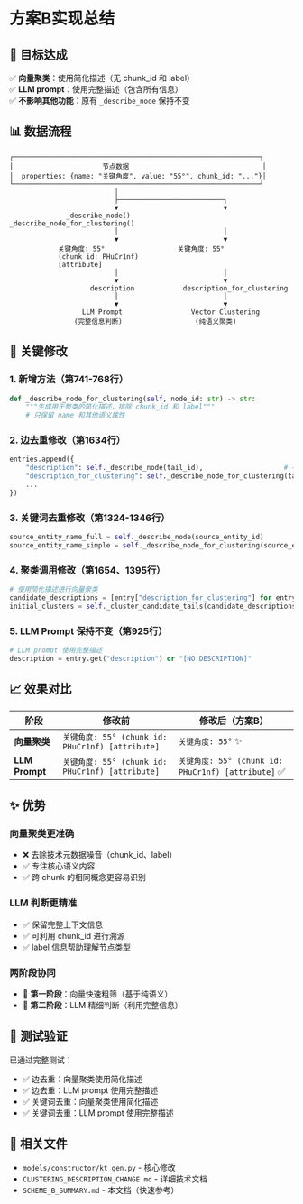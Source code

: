 # 方案B实现总结

## 🎯 目标达成

✅ **向量聚类**：使用简化描述（无 chunk_id 和 label）  
✅ **LLM prompt**：使用完整描述（包含所有信息）  
✅ **不影响其他功能**：原有 `_describe_node` 保持不变

## 📊 数据流程

```
┌─────────────────────────────────────────────────────────────┐
│                      节点数据                                 │
│  properties: {name: "关键角度", value: "55°", chunk_id: "..."}│
└─────────────────────────────────────────────────────────────┘
                          │
                          ├──────────────────────────┐
                          ▼                          ▼
              _describe_node()          _describe_node_for_clustering()
                          │                          │
                          ▼                          ▼
            关键角度: 55°                  关键角度: 55°
            (chunk id: PHuCr1nf)
            [attribute]
                          │                          │
                          ▼                          ▼
                    description            description_for_clustering
                          │                          │
                          ▼                          ▼
                  LLM Prompt                 Vector Clustering
                (完整信息判断)                  (纯语义聚类)
```

## 🔧 关键修改

### 1. 新增方法（第741-768行）
```python
def _describe_node_for_clustering(self, node_id: str) -> str:
    """生成用于聚类的简化描述，排除 chunk_id 和 label"""
    # 只保留 name 和其他语义属性
```

### 2. 边去重修改（第1634行）
```python
entries.append({
    "description": self._describe_node(tail_id),                    # → LLM
    "description_for_clustering": self._describe_node_for_clustering(tail_id),  # → Vector
    ...
})
```

### 3. 关键词去重修改（第1324-1346行）
```python
source_entity_name_full = self._describe_node(source_entity_id)           # → LLM
source_entity_name_simple = self._describe_node_for_clustering(source_entity_id)  # → Vector
```

### 4. 聚类调用修改（第1654、1395行）
```python
# 使用简化描述进行向量聚类
candidate_descriptions = [entry["description_for_clustering"] for entry in entries]
initial_clusters = self._cluster_candidate_tails(candidate_descriptions, threshold)
```

### 5. LLM Prompt 保持不变（第925行）
```python
# LLM prompt 使用完整描述
description = entry.get("description") or "[NO DESCRIPTION]"
```

## 📈 效果对比

| 阶段 | 修改前 | 修改后（方案B） |
|------|--------|----------------|
| **向量聚类** | `关键角度: 55° (chunk id: PHuCr1nf) [attribute]` | `关键角度: 55°` ✨ |
| **LLM Prompt** | `关键角度: 55° (chunk id: PHuCr1nf) [attribute]` | `关键角度: 55° (chunk id: PHuCr1nf) [attribute]` ✅ |

## ✨ 优势

### 向量聚类更准确
- ❌ 去除技术元数据噪音（chunk_id、label）
- ✅ 专注核心语义内容
- ✅ 跨 chunk 的相同概念更容易识别

### LLM 判断更精准
- ✅ 保留完整上下文信息
- ✅ 可利用 chunk_id 进行溯源
- ✅ label 信息帮助理解节点类型

### 两阶段协同
- 🚀 **第一阶段**：向量快速粗筛（基于纯语义）
- 🎯 **第二阶段**：LLM 精细判断（利用完整信息）

## 🧪 测试验证

已通过完整测试：
- ✅ 边去重：向量聚类使用简化描述
- ✅ 边去重：LLM prompt 使用完整描述
- ✅ 关键词去重：向量聚类使用简化描述
- ✅ 关键词去重：LLM prompt 使用完整描述

## 📁 相关文件

- `models/constructor/kt_gen.py` - 核心修改
- `CLUSTERING_DESCRIPTION_CHANGE.md` - 详细技术文档
- `SCHEME_B_SUMMARY.md` - 本文档（快速参考）
